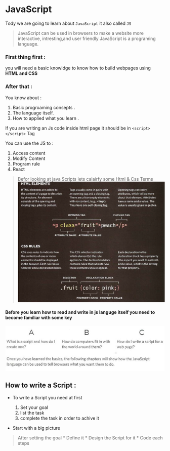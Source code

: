# JavaScript 

Tody we are going to learn about `JavaScript` it also called `JS`

> JavaScript can be used in browsers to make a website more interactive,
intresting,and user friendly
> JavaScript is a programing language.

### First thing first :
 you will need a basic knowldge to know how to build webpages using **HTML and CSS**

### After that :
You know about :
1. Basic progroaming consepts .
2. The language itself.
3.  How to applied what you learn .


If you are writing an Js code inside html page it should be in `<script></script>` Tag 

You can use the JS to :
1. Access content 
1. Modify Content 
1. Program rule 
1. React 

> Befor looking at java Scripts lets calairfy some Html & Css Terms 
![html&Css](html_css.png)


 #### Before you learn how to read and write in js languge itself you need to become familiar with some key 
![key](js1.png)


## How to write a Script :
* To write a Script you need at first
    1. Set your goal 
    2. list the task 
    3. complete the task in order to achive it 


* Start with a big picture 
> After setting the goal 
    * Define it 
    * Design the Script for it 
    * Code each steps 



